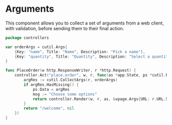 # Arguments

This component allows you to collect a set of arguments from a web client, with validation, before sending them to their final action.

```go
package controllers

var orderArgs = cutil.Args{
	{Key: "name", Title: "Name", Description: "Pick a name"},
	{Key: "quantity", Title: "Quantity", Description: "Select a quantity", Type: "number", Default: "100"},
}

func PlaceOrder(w http.ResponseWriter, r *http.Request) {
	controller.Act("place.order", w, r, func(as *app.State, ps *cutil.PageState) (string, error) {
		argRes := cutil.CollectArgs(r, orderArgs)
		if argRes.HasMissing() {
			ps.Data = argRes
			msg := "Choose some options"
			return controller.Render(w, r, as, &vpage.Args{URL: r.URL.String(), Directions: msg, ArgRes: argRes}, ps, "breadcrumb")
		}
		return "/welcome", nil
	})
}
```
